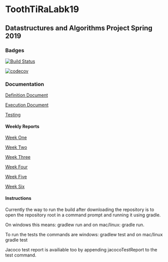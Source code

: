 # ToothTiRaLabk19
## Datastructures and Algorithms Project Spring 2019 ##

### Badges

[![Build Status](https://travis-ci.org/xTooth/ToothTiRaLabk19.svg?branch=master)](https://travis-ci.org/xTooth/ToothTiRaLabk19)

[![codecov](https://codecov.io/gh/xTooth/ToothTiRaLabk19/branch/master/graph/badge.svg)](https://codecov.io/gh/xTooth/ToothTiRaLabk19)

### Documentation

[Definition Document](https://github.com/xTooth/ToothTiRaLabk19/blob/master/Documentation/Definition_Document.md)

[Execution Document](https://github.com/xTooth/ToothTiRaLabk19/blob/master/Documentation/ExecutionDocument.md)

[Testing](https://github.com/xTooth/ToothTiRaLabk19/blob/master/Documentation/TestingDoc.md)

#### Weekly Reports

[Week One](https://github.com/xTooth/ToothTiRaLabk19/blob/master/Documentation/Week1Report.md)

[Week Two](https://github.com/xTooth/ToothTiRaLabk19/blob/master/Documentation/Week2Report.md)

[Week Three](https://github.com/xTooth/ToothTiRaLabk19/blob/master/Documentation/Week3Report.md)

[Week Four](https://github.com/xTooth/ToothTiRaLabk19/blob/master/Documentation/Week4Report.md)

[Week Five](https://github.com/xTooth/ToothTiRaLabk19/blob/master/Documentation/Week5Report.md)

[Week Six](https://github.com/xTooth/ToothTiRaLabk19/blob/master/Documentation/Week6Report.md)


#### Instructions

Currently the way to run the build after downloading the repository is to open the repository root in a command prompt and running it using gradle. 

On windows this means: gradlew run 
and on mac/linux: gradle run. 

To run the tests the commands are windows: gradlew test 
and on mac/linux gradle test

Jacoco test report is availiable too by appending jacocoTestReport to the test command.
